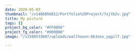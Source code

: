 ```yaml
---
date: 2020-05-03
thumbnail: "/v1486056812/Portfolio%20Project/fxjtb2v.jpg"
title: My picture
tags: []
project_bg_color: "#FF0000"
project_fg_color: "#000000"
image: "/v1588533697/uploads/wallhaven-6k3oox_yqgilf.jpg"

---
```


